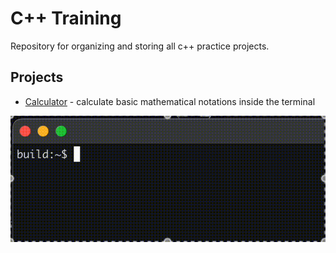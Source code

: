 # C++ Training

Repository for organizing and storing all c++ practice projects.

## Projects

- [Calculator](./calculator/README.md) - calculate basic mathematical notations inside the terminal

![Calculator demo gif](./calculator/demo/demo.gif)
